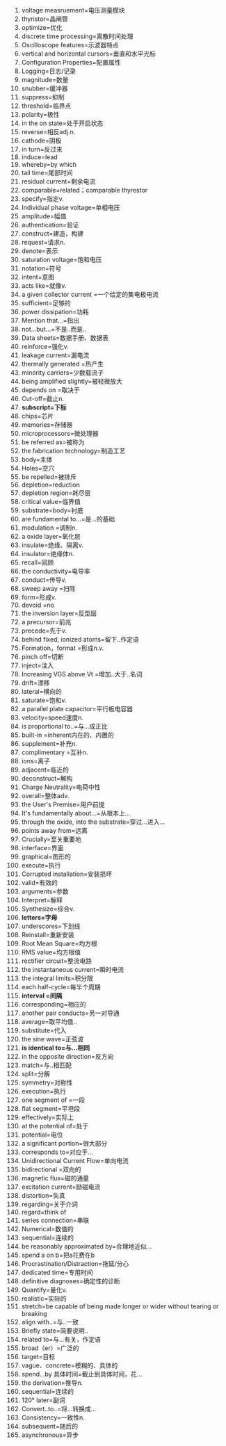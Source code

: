 1. voltage measruement=电压测量模块
2. thyristor=晶闸管
3. optimize=优化
4. discrete time processing=离散时间处理
5. Oscilloscope features=示波器特点
6. vertical and horizontal cursors=垂直和水平光标
7. Configuration Properties=配置属性
8. Logging=日志/记录
9. magnitude=数量
10. snubber=缓冲器
11. suppress=抑制
12. threshold=临界点
13. polarity=极性
14. in the on state=处于开启状态
15. reverse=相反adj.n.
16. cathode=阴极
17. in turn=反过来
18. induce=lead
19. whereby=by which
20. tail time=尾部时间
21. residual current=剩余电流
22. comparable=related；comparable thyrestor
23. specify=指定v.
24. Individual phase voltage=单相电压
25. amplitude=幅值
26. authentication=验证
27. construct=建造，构建
28. request=请求n.
29. denote=表示
30. saturation voltage=饱和电压
31. notation=符号
32.  intent=意图
33.  acts like=就像v.
34. a given collector current =一个给定的集电极电流
35. sufficient=足够的
36. power dissipation=功耗
37. Mention that...=指出
38. not...but...=不是..而是..
39. Data sheets=数据手册、数据表
40. reinforce=强化v.
41. leakage current=漏电流
42. thermally generated =热产生
43. minority carriers=少数载流子
44.  being amplified slightly=被轻微放大
45.  depends on =取决于
46.  Cut-off=截止n.
47.  **subscript=下标**
48.  chips=芯片
49.  memories=存储器
50.  microprocessors=微处理器
51.  be referred as=被称为
52.  the fabrication technology=制造工艺
53.  body=主体
54.  Holes=空穴
55.  be repelled=被排斥
56.  depletion=reduction
57.  depletion region=耗尽层
58.  critical value=临界值
59.  substrate=body=衬底
60.  are fundamental to...=是...的基础
61.  modulation =调制n.
62.  a oxide layer=氧化层
63.  insulate=绝缘、隔离v.
64.  insulator=绝缘体n.
65.  recall=回顾
66.  the conductivity=电导率
67.  conduct=传导v.
68.  sweep away =扫除
69.  form=形成v.
70.  devoid =no
71.  the inversion layer=反型层
72.   a precursor=前兆
73.   precede=先于v.
74.   behind fixed, ionized atoms=留下..作定语
75.   Formation，format =形成n.v.
76.   pinch off=切断
77.   inject=注入
78.   Increasing VGS above Vt =增加..大于..名词
79.   drift=漂移
80.   lateral=横向的
81.   saturate=饱和v.
82.   a parallel plate capacitor=平行板电容器
83.   velocity=speed速度n.
84.   is proportional to..=与...成正比
85.   built-in =inherent内在的、内置的
86.   supplement=补充n.
87.    complimentary =互补n.
88.  ions=离子
89.  adjacent=临近的
90.  deconstruct=解构
91.  Charge Neutrality=电荷中性
92.  overall=整体adv.
93.  the User's Premise=用户前提
94.  It's fundamentally about...=从根本上...
95.  through the oxide, into the substrate=穿过...进入...
96.  points away from=远离
97.  Crucially=至关重要地
98.  interface=界面
99.  graphical=图形的
100.   execute=执行
101.   Corrupted installation=安装损坏
102.   valid=有效的
103.   arguments=参数
104.   Interpret=解释
105.   Synthesize=综合v.
106.  **letters=字母**
107.  underscores=下划线
108.  Reinstall=重新安装
109.  Root Mean Square=均方根
110.  RMS value=均方根值
111.  rectifier circuit=整流电路
112.  the instantaneous current=瞬时电流
113.  the integral limits=积分限
114.  each half-cycle=每半个周期
115.   **interval =间隔**
116.   corresponding=相应的
117.   another pair conducts=另一对导通
118.   average=取平均值..
119.   substitute=代入
120.   the sine wave=正弦波
121.   **is identical to=与...相同**
122.    in the opposite direction=反方向
123.  match=与..相匹配
124.  split=分解
125.  symmetry=对称性
126.  execution=执行
127.  one segment of =一段
128.  flat segment=平坦段
129.  effectively=实际上
130.  at the potential of=处于
131.  potential=电位
132. a significant portion=很大部分
133. corresponds to=对应于...
134. Unidirectional Current Flow=单向电流
135. bidirectional =双向的
136. magnetic flux=磁的通量
137. excitation current=励磁电流
138. distortion=失真
139. regarding=关于介词
140. regard=think of
141. series connection=串联
142. Numerical=数值的
143. sequential=连续的
144. be reasonably approximated by=合理地近似...
145. spend a on b=把a花费在b
146. Procrastination/Distraction=拖延/分心
147. dedicated time=专用时间
148. definitive diagnoses=确定性的诊断
149. Quantify=量化v.
150. realistic=实际的
151. stretch=be capable of being made longer or wider without tearing or breaking
152. align with..=与..一致
153. Briefly state=简要说明..
154. related to=与...有关，作定语
155. broad（er）=广泛的
156. target=目标
157. vague、concrete=模糊的、具体的
158. spend...by 具体时间=截止到具体时间，花...
159. the derivation=推导n.
160. sequential=连续的
161.  120° later=副词
162.  Convert..to..=将...转换成...
163.  Consistency=一致性n.
164.  subsequent=随后的
165.  asynchronous=异步
